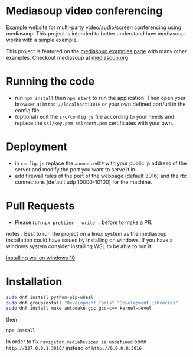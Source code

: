 # Mediasoup video conferencing

Example website for multi-party video/audio/screen conferencing using mediasoup. This project is intended to better understand how mediasoup works with a simple example.

This project is featured on the [mediasoup examples page](https://mediasoup.org/documentation/examples/) with many other examples. Checkout mediasoup at [mediasoup.org](https://mediasoup.org)

# Running the code

-   run `npm install` then `npm start` to run the application. Then open your browser at `https://localhost:3016` or your own defined port/url in the config file.
-   (optional) edit the `src/config.js` file according to your needs and replace the `ssl/key.pem ssl/cert.pem` certificates with your own.

# Deployment

-   in `config.js` replace the `announcedIP` with your public ip address of the server and modify the port you want to serve it in.
-   add firewall rules of the port of the webpage (default 3016) and the rtc connections (default udp 10000-10100) for the machine.

# Pull Requests

-   Please run `npx prettier --write .` before to make a PR.

notes : Best to run the project on a linux system as the mediasoup installation could have issues by installing on windows. If you have a windows system consider installing WSL to be able to run it.

[installing wsl on windows 10](https://docs.microsoft.com/en-us/windows/wsl/install-win10)

# Installation
```bash
sudo dnf install python-pip-wheel
sudo dnf groupinstall "Development Tools" "Development Libraries"
sudo dnf install make automake gcc gcc-c++ kernel-devel
```
then
```bash
npm install
```

In order to fix `navigator.mediaDevices is undefined`  open `http://127.0.0.1:3016/` instead of `http://0.0.0.0:3016`